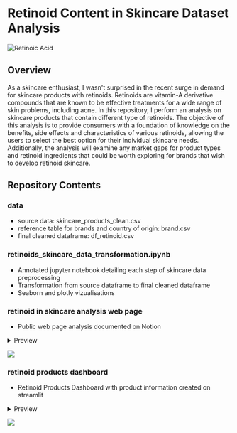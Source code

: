 # Retinoid Content in Skincare Dataset Analysis
![Retinoic Acid](https://github.com/DOCUVESTA/retinoid-skincare-analysis/blob/2019a2f5b488c3102423602a49abfd6c20db6fe7/assets/Retinoic%20Acid.png)

## Overview
As a skincare enthusiast, I wasn't surprised in the recent surge in demand for skincare products with retinoids. Retinoids are vitamin-A derivative compounds that are known to be effective treatments for a wide range of skin problems, including acne. In this repository, I perform an analysis on skincare products that contain different type of retinoids. The objective of this analysis is to provide consumers with a foundation of knowledge on the benefits, side effects and characteristics of various retinoids, allowing the users to select the best option for their individual skincare needs. Additionally, the analysis will examine any market gaps for product types and retinoid ingredients that could be worth exploring for brands that wish to develop retinoid skincare.


## Repository Contents
### data
- source data: skincare_products_clean.csv
- reference table for brands and country of origin: brand.csv
- final cleaned dataframe: df_retinoid.csv

### retinoids_skincare_data_transformation.ipynb
- Annotated jupyter notebook detailing each step of skincare data preprocessing
- Transformation from source dataframe to final cleaned dataframe
- Seaborn and plotly vizualisations

### retinoid in skincare analysis web page
- Public web page analysis documented on Notion
</details>
<details closed>
<summary>Preview</summary>
    <img src="https://github.com/DOCUVESTA/template/blob/4f435f99d110d94b6f99cc4bdcced5c662622ff7/assets/Screenshot%202024-05-21%20at%208.01.44%20PM.png" height="30" width="0px"/>
</details>

<p>
  <a href="https://docuvesta.notion.site/Retinoid-in-Skincare-Analysis-b971020483814374badacd4bba8764a3?pvs=4"><img src="https://img.shields.io/badge/Access-Web%20Page-pink?style=for-the-badge&labelColor=%234D4D4D&color=%238E74B2"></a>
</p>


### retinoid products dashboard
- Retinoid Products Dashboard with product information created on streamlit
</details>
<details closed>
<summary>Preview</summary>
    <img src="https://github.com/DOCUVESTA/template/blob/370fe2bfd5e16b653dabfea4e0174b205b8d750a/assets/Dashboard.png" height="30" width="0px"/>
</details>
<p>
  <a href="https://retinoid-skincare-dashboard.streamlit.app"><img src="https://img.shields.io/badge/Access-Dashboard-pink?style=for-the-badge&labelColor=%234D4D4D&color=%23CD6B6B"></a>
</p>
